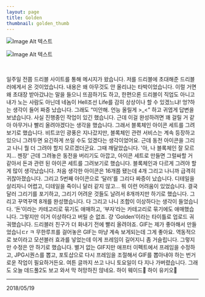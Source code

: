 ```yaml
---
layout: page
title: Golden
thumbnail: golden_thumb
---
```


![Image Alt 텍스트](http://doubleclip.net/assets/img/posts/golden.jpg)

![Image Alt 텍스트](http://doubleclip.net/assets/img/posts/golden.gif)

<br>

일주일 전쯤 드리블 사이트를 통해 메시지가 왔습니다. 저를 드리블에 초대해준 드리블러에게서 온 것이었습니다. 내용은 왜 아무것도 안 올리냐는 타박이었습니다. 이럴 거면 왜 초대장 받아갔냐는 말을 들으니 뜨끔하기도 하고, 한편으론 드리블이 직업도 아니고 내가 노는 사람도 아닌데 네놈이 Hell조선 Life를 감히 상상이나 할 수 있겠느냐! 엉?하는 생각이 들어 짜증 났습니다. 그래도 “미안해. 언능 올릴게 >_<” 하고 귀엽게 답변을 보냈습니다. 사실 진행중인 작업이 있긴 했습니다. 근데 이걸 완성하려면 꽤 걸릴 거 같아 아무거나 빨리 올려야겠다는 생각을 했습니다. 그래서 블록체인 아이콘 세트를 그려 보기로 했습니다. 비트코인 광풍은 지나갔지만, 블록체인 관련 서비스는 계속 등장하고 있으니 그려두면 요긴하게 쓰일 수도 있겠다는 생각이었어요. 근데 동전 아이콘을 그리고 나니 뭘 더 그려야 할지 모르겠더군요. 그때 깨달았습니다. '아, 나 블록체인 잘 모르지... 젠장' 근데 그려놓은 동전을 버리기도 아깝고, 아이콘 세트로 만들면 그럴싸할 거 같아서 돈과 관련 된 아이콘 세트를 그려보기로 했습니다. 블록체인과 다르게 그려야 할 게 많이 생각났습니다. 처음 생각한 아이콘은 16개쯤 됐는데 4개 그리고 나니까 급격히 귀찮아졌습니다. 그리고 5번째 아이콘으로 ‘달러’를 그리다 짜증이 났습니다. 디테일을 살리자니 어렵고, 디테일을 죽이니 달러 같지 않고... 뭐 이런 어려움이 있었습니다. 결국 달러 그리기를 포기하고, 그리기 어려운 것들도 날려서 8개까지만 하기로 했습니다. 그리고 꾸역꾸역 8개를 완성했습니다. 다 그리고 나니 조합이 이상하다는 생각이 들었습니다. ‘돈’이라는 카테고리로 묶기도 애매하고, ‘부자’라는 카테고리로 묶기에도 애매했습니다. 그렇지만 이거 이상하다고 버릴 순 없죠. 걍 ‘Golden’이라는 타이틀로 업로드 궈궈했습니다. 드리블러 친구가 더 화내기 전에 빨리 올려야죠.
GIF는 제가 좋아해서 만들었습니ㄷr ㅋ 무한루프를 걸어놓은 GIF는 마냥 계속 보게되는데 그게 좋아요. 역동적으로 보이라고 모션블러 효과를 넣었는데 이게 프레임이 길어지니 좀 거슬립니다. 그렇지만 수정은 안 하기로 했습니다. 별거 없는 GIF지만 애프터 이펙트에서 프레임을 수정하고, JPG시퀀스를 뽑고, 포토샵으로 다시 프레임을 조절해서 GIF를 뽑아내야 하는 번거로운 작업이 필요하거든요. 여튼 글까지 쓰고 나니 토요일이 다 지나 가버렸습니다. 그래도 오늘 데드풀2도 보고 와서 막 허망하진 않네요.
하이 웨이드🤗 하이 유키오🤗

---

2018/05/19
